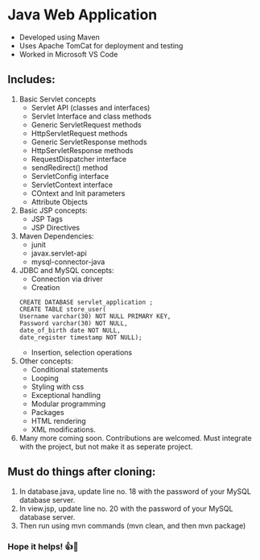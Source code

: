 # Java Web Application
* Developed using Maven
* Uses Apache TomCat for deployment and testing
* Worked in Microsoft VS Code 

## Includes:
1.  Basic Servlet concepts
    * Servlet API (classes and interfaces)
    * Servlet Interface and class methods
    * Generic ServletRequest methods
    * HttpServletRequest methods
    * Generic ServletResponse methods
    * HttpServletResponse methods
    * RequestDispatcher interface
    * sendRedirect() method
    * ServletConfig interface
    * ServletContext interface
    * COntext and Init parameters
    * Attribute Objects
2. Basic JSP concepts:
    * JSP Tags
    * JSP Directives
3. Maven Dependencies:
    * junit
    * javax.servlet-api
    * mysql-connector-java
4. JDBC and MySQL concepts:
    * Connection via driver
    * Creation 
    ```mysql
    CREATE DATABASE servlet_application ;
    CREATE TABLE store_user(
    Username varchar(30) NOT NULL PRIMARY KEY,
    Password varchar(30) NOT NULL,
    date_of_birth date NOT NULL,
    date_register timestamp NOT NULL);
    ```
    * Insertion, selection operations 
5. Other concepts:
    * Conditional statements
    * Looping
    * Styling with css
    * Exceptional handling
    * Modular programming
    * Packages
    * HTML rendering
    * XML modifications.
6. Many more coming soon. Contributions are welcomed. Must integrate with the project, but not make it as seperate project. 

## Must do things after cloning:
1. In database.java, update line no. 18 with the password of your MySQL database server.
2. In view.jsp, update line no. 20 with the password of your MySQL database server.
2. Then run using mvn commands (mvn clean, and then mvn package)

### Hope it helps! 👍🙂